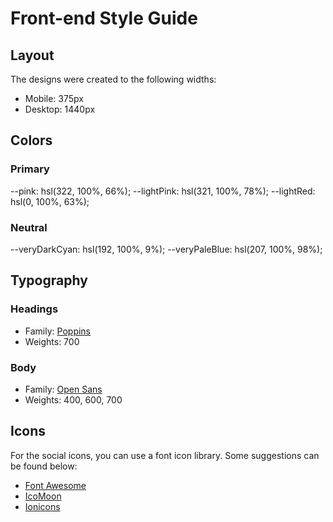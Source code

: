 # Front-end Style Guide

## Layout

The designs were created to the following widths:

- Mobile: 375px
- Desktop: 1440px

## Colors

### Primary

--pink: hsl(322, 100%, 66%);
--lightPink: hsl(321, 100%, 78%);
--lightRed: hsl(0, 100%, 63%);

### Neutral

--veryDarkCyan: hsl(192, 100%, 9%);
--veryPaleBlue: hsl(207, 100%, 98%);

## Typography

### Headings

- Family: [Poppins](https://fonts.google.com/specimen/Poppins)
- Weights: 700

### Body

- Family: [Open Sans](https://fonts.google.com/specimen/Open+Sans)
- Weights: 400, 600, 700

## Icons

For the social icons, you can use a font icon library. Some suggestions can be found below:

- [Font Awesome](https://fontawesome.com/)
- [IcoMoon](https://icomoon.io/)
- [Ionicons](https://ionicons.com/)